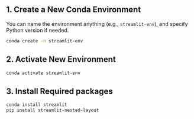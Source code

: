 

## 1. Create a New Conda Environment

You can name the environment anything (e.g., `streamlit-env`), and specify Python version if needed.

```bash
conda create -n streamlit-env
```

## 2. Activate New Environment
```bash
conda activate streamlit-env
```

## 3. Install Required packages
```bash
conda install streamlit
pip install streamlit-nested-layout
```


